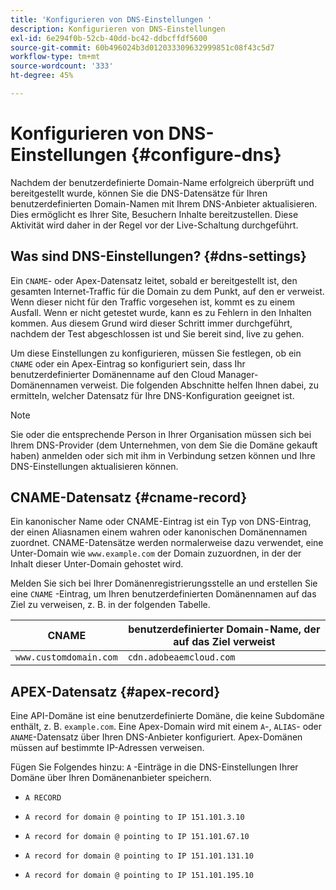 ```yaml
---
title: 'Konfigurieren von DNS-Einstellungen '
description: Konfigurieren von DNS-Einstellungen
exl-id: 6e294f0b-52cb-40dd-bc42-ddbcffdf5600
source-git-commit: 60b496024b3d012033309632999851c08f43c5d7
workflow-type: tm+mt
source-wordcount: '333'
ht-degree: 45%

---
```


# Konfigurieren von DNS-Einstellungen {#configure-dns}

Nachdem der benutzerdefinierte Domain-Name erfolgreich überprüft und bereitgestellt wurde, können Sie die DNS-Datensätze für Ihren benutzerdefinierten Domain-Namen mit Ihrem DNS-Anbieter aktualisieren. Dies ermöglicht es Ihrer Site, Besuchern Inhalte bereitzustellen. Diese Aktivität wird daher in der Regel vor der Live-Schaltung durchgeführt.

## Was sind DNS-Einstellungen? {#dns-settings}

Ein `CNAME`- oder Apex-Datensatz leitet, sobald er bereitgestellt ist, den gesamten Internet-Traffic für die Domain zu dem Punkt, auf den er verweist. Wenn dieser nicht für den Traffic vorgesehen ist, kommt es zu einem Ausfall. Wenn er nicht getestet wurde, kann es zu Fehlern in den Inhalten kommen. Aus diesem Grund wird dieser Schritt immer durchgeführt, nachdem der Test abgeschlossen ist und Sie bereit sind, live zu gehen.

Um diese Einstellungen zu konfigurieren, müssen Sie festlegen, ob ein `CNAME` oder ein Apex-Eintrag so konfiguriert sein, dass Ihr benutzerdefinierter Domänenname auf den Cloud Manager-Domänennamen verweist. Die folgenden Abschnitte helfen Ihnen dabei, zu ermitteln, welcher Datensatz für Ihre DNS-Konfiguration geeignet ist.

>[!NOTE]
>
>Sie oder die entsprechende Person in Ihrer Organisation müssen sich bei Ihrem DNS-Provider (dem Unternehmen, von dem Sie die Domäne gekauft haben) anmelden oder sich mit ihm in Verbindung setzen können und Ihre DNS-Einstellungen aktualisieren können.

## CNAME-Datensatz {#cname-record}

Ein kanonischer Name oder CNAME-Eintrag ist ein Typ von DNS-Eintrag, der einen Aliasnamen einem wahren oder kanonischen Domänennamen zuordnet. CNAME-Datensätze werden normalerweise dazu verwendet, eine Unter-Domain wie `www.example.com` der Domain zuzuordnen, in der der Inhalt dieser Unter-Domain gehostet wird.

Melden Sie sich bei Ihrer Domänenregistrierungsstelle an und erstellen Sie eine `CNAME` -Eintrag, um Ihren benutzerdefinierten Domänennamen auf das Ziel zu verweisen, z. B. in der folgenden Tabelle.

| CNAME | benutzerdefinierter Domain-Name, der auf das Ziel verweist |
|--- |--- |
| `www.customdomain.com` | `cdn.adobeaemcloud.com` |

## APEX-Datensatz {#apex-record}

Eine API-Domäne ist eine benutzerdefinierte Domäne, die keine Subdomäne enthält, z. B. `example.com`. Eine Apex-Domain wird mit einem `A`-, `ALIAS`- oder `ANAME`-Datensatz über Ihren DNS-Anbieter konfiguriert. Apex-Domänen müssen auf bestimmte IP-Adressen verweisen.

Fügen Sie Folgendes hinzu: `A` -Einträge in die DNS-Einstellungen Ihrer Domäne über Ihren Domänenanbieter speichern.

* `A RECORD`

* `A record for domain @ pointing to IP 151.101.3.10`

* `A record for domain @ pointing to IP 151.101.67.10`

* `A record for domain @ pointing to IP 151.101.131.10`

* `A record for domain @ pointing to IP 151.101.195.10`
